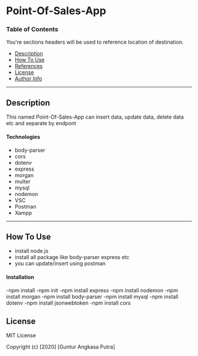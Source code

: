 # Point-Of-Sales-App
### Table of Contents
You're sections headers will be used to reference location of destination.

- [Description](#description)
- [How To Use](#how-to-use)
- [References](#references)
- [License](#license)
- [Author Info](#author-info)

---

## Description

This named Point-Of-Sales-App can insert data, update data, delete data etc and separate by endpont

#### Technologies

- body-parser
- cors
- dotenv
- express
- morgan
- multer
- mysql
- nodemon
- VSC
- Postman
- Xampp

---

## How To Use
- install node.js
- install all package like body-parser express etc
- you can update/insert using postman
#### Installation
-npm install
-npm init
-npm install express
-npm install nodemon
-npm install morgan
-npm install body-parser
-npm install mysql
-npm install dotenv
-npm install jsonwebtoken
-npm install cors

## License

MIT License

Copyright (c) [2020] [Guntur Angkasa Putra]
